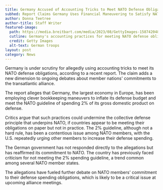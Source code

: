 ```yaml
---
title: Germany Accused of Accounting Tricks to Meet NATO Defense Obligations
subhed: Report Claims Germany Uses Financial Maneuvering to Satisfy NATO Commitments
author: Donna Teetree
author-title: Staff Writer
featured-image: 
  path: https://media.breitbart.com/media/2023/08/GettyImages-1587420489-e1691420885749-640x480.jpg
  cutline: Germany's accounting practices for meeting NATO defense obligations are under scrutiny.
  credit: Getty Images
  alt-text: German troops
layout: post
category: News
---
```


Germany is under scrutiny for allegedly using accounting tricks to meet its NATO defense obligations, according to a recent report. The claim adds a new dimension to ongoing debates about member nations' commitments to the transatlantic alliance.

The report alleges that Germany, the largest economy in Europe, has been employing clever bookkeeping maneuvers to inflate its defense budget and meet the NATO guideline of spending 2% of its gross domestic product on defense. 

Critics argue that such practices could undermine the collective defense principle that underpins NATO, if countries appear to be meeting their obligations on paper but not in practice. The 2% guideline, although not a hard rule, has been a contentious issue among NATO members, with the U.S. repeatedly urging other members to increase their defense spending.

The German government has not responded directly to the allegations but has reaffirmed its commitment to NATO. The country has previously faced criticism for not meeting the 2% spending guideline, a trend common among several NATO member states.

The allegations have fueled further debate on NATO members' commitment to their defense spending obligations, which is likely to be a critical issue at upcoming alliance meetings.

